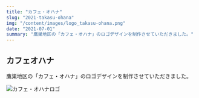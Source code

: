 ```yaml
---
title: "カフェ・オハナ"
slug: "2021-takasu-ohana"
img: "/content/images/logo_takasu-ohana.png"
date: "2021-07-01"
summary: "鷹巣地区の「カフェ・オハナ」のロゴデザインを制作させていただきました。"
---
```


## カフェオハナ

鷹巣地区の「カフェ・オハナ」のロゴデザインを制作させていただきました。  

![カフェ・オハナロゴ](/content/images/logo_takasu-ohana.png)
